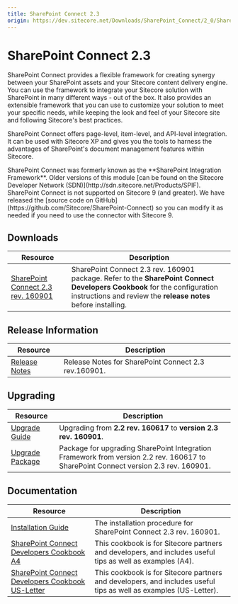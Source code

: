 ```yaml
---
title: SharePoint Connect 2.3
origin: https://dev.sitecore.net/Downloads/SharePoint_Connect/2_0/SharePoint_Connect_23.aspx
---
```


# SharePoint Connect 2.3

SharePoint Connect provides a flexible framework for creating synergy between your SharePoint assets and your Sitecore content delivery engine. You can use the framework to integrate your Sitecore solution with SharePoint in many different ways - out of the box. It also provides an extensible framework that you can use to customize your solution to meet your specific needs, while keeping the look and feel of your Sitecore site and following Sitecore's best practices.

SharePoint Connect offers page-level, item-level, and API-level integration. It can be used with Sitecore XP and gives you the tools to harness the advantages of SharePoint's document management features within Sitecore.

  <Alert variant='warning' mb={4}>
    <AlertIcon />
    SharePoint Connect was formerly known as the **SharePoint Integration Framework**. Older versions of this module [can be found on the Sitecore Developer Network (SDN)](http://sdn.sitecore.net/Products/SPIF).
  </Alert>
  
  <Alert variant='warning' mb={4}>
    <AlertIcon />
    SharePoint Connect is not supported on Sitecore 9 (and greater). We have released the [source code on GitHub](https://github.com/Sitecore/SharePoint-Connect) so you can modify it as needed if you need to use the connector with Sitecore 9.
  </Alert>
  

## Downloads

 | Resource | Description |
 | --- | --- |
 | [SharePoint Connect 2.3 rev. 160901](https://sitecoredev.azureedge.net/~/media/C8ECC4D947F44EC497B90562759AA260.ashx?date=20160906T172343) | SharePoint Connect 2.3 rev. 160901 package. Refer to the **SharePoint Connect Developers Cookbook** for the configuration instructions and review the **release notes** before installing. |

## Release Information

 | Resource | Description |
 | --- | --- |
 | [Release Notes](https://dev.sitecore.net:443/downloads/SharePoint%20Connect/2%200/SharePoint%20Connect%2023/Release%20Notes) | Release Notes for SharePoint Connect 2.3 rev.160901. |

## Upgrading

 | Resource | Description |
 | --- | --- |
 | [Upgrade Guide](https://dev.sitecore.net:443/downloads/SharePoint%20Connect/2%200/SharePoint%20Connect%2023/Upgrade%20Guide) | Upgrading from **2.2 rev. 160617** to **version 2.3 rev. 160901**. |
 | [Upgrade Package](https://sitecoredev.azureedge.net/~/media/FF166FD15B9A41CA8F9E82B0D4D19924.ashx?date=20160906T173559) | Package for upgrading SharePoint Integration Framework from version 2.2 rev. 160617 to SharePoint Connect version 2.3 rev. 160901. |

## Documentation

 | Resource | Description |
 | --- | --- |
 | [Installation Guide](https://dev.sitecore.net:443/downloads/SharePoint%20Connect/2%200/SharePoint%20Connect%2023/Installation%20Guide) | The installation procedure for SharePoint Connect 2.3 rev. 160901. |
 | [SharePoint Connect Developers Cookbook A4](https://sitecoredev.azureedge.net/~/media/B20E949F3DCE47D7B7E6946F71F01DAB.ashx?date=20160218T145008) | This cookbook is for Sitecore partners and developers, and includes useful tips as well as examples (A4). |
 | [SharePoint Connect Developers Cookbook US-Letter](https://sitecoredev.azureedge.net#) | This cookbook is for Sitecore partners and developers, and includes useful tips as well as examples (US-Letter). |
